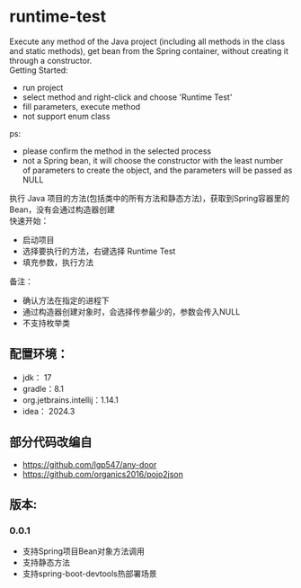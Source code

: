 # runtime-test

Execute any method of the Java project (including all methods in the class and static methods), get bean from the Spring container, without creating it through a constructor.<br>
Getting Started:<br>
<ul>
    <li>run project</li>
    <li>select method and right-click and choose 'Runtime Test'</li>
    <li>fill parameters, execute method</li>
    <li>not support enum class</li>
</ul>
ps:<br>
<ul>
    <li>please confirm the method in the selected process</li>
    <li>not a Spring bean, it will choose the constructor with the least number of parameters to create the object, and the parameters will be passed as NULL</li>
</ul>

执行 Java 项目的方法(包括类中的所有方法和静态方法)，获取到Spring容器里的Bean，没有会通过构造器创建<br>
快速开始：<br>
<ul>
    <li>启动项目</li>
    <li>选择要执行的方法，右键选择 Runtime Test </li>
    <li>填充参数，执行方法</li>
</ul>
备注：<br>
<ul>
    <li>确认方法在指定的进程下</li>
    <li>通过构造器创建对象时，会选择传参最少的，参数会传入NULL</li>
    <li>不支持枚举类</li>
</ul>

## 配置环境：
- jdk： 17
- gradle：8.1
- org.jetbrains.intellij：1.14.1
- idea： 2024.3

## 部分代码改编自

- https://github.com/lgp547/any-door
- https://github.com/organics2016/pojo2json

## 版本:

### 0.0.1

- 支持Spring项目Bean对象方法调用
- 支持静态方法
- 支持spring-boot-devtools热部署场景
